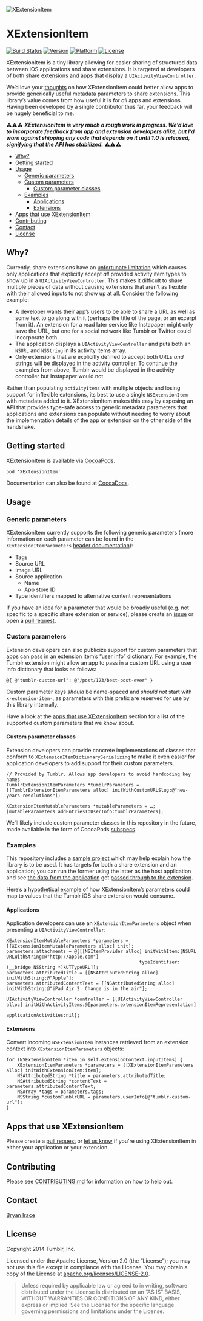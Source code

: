 ![XExtensionItem](https://github.com/tumblr/XExtensionItem/blob/master/Assets/logo.png)

# XExtensionItem

[![Build Status](https://img.shields.io/travis/tumblr/XExtensionItem.svg?style=flat)](https://travis-ci.org/tumblr/XExtensionItem)
[![Version](http://img.shields.io/cocoapods/v/XExtensionItem.svg?style=flat)](http://cocoapods.org/?q=XExtensionItem)
[![Platform](http://img.shields.io/cocoapods/p/XExtensionItem.svg?style=flat)]()
[![License](http://img.shields.io/cocoapods/l/XExtensionItem.svg?style=flat)](https://github.com/tumblr/XExtensionItem/blob/master/LICENSE)

XExtensionItem is a tiny library allowing for easier sharing of structured data between iOS applications and share extensions. It is targeted at developers of both share extensions and apps that display a [`UIActivityViewController`](https://developer.apple.com/library/ios/documentation/Uikit/reference/UIActivityViewController_Class/index.html).

We’d love your [thoughts](https://github.com/tumblr/XExtensionItem/issues) on how XExtensionItem could better allow apps to provide generically useful metadata parameters to share extensions. This library’s value comes from how useful it is for *all* apps and extensions. Having been developed by a single contributor thus far, your feedback will be hugely beneficial to me.

:warning::warning::warning: ***XExtensionItem is very much a rough work in progress. We’d love to incorporate feedback from app and extension developers alike, but I’d warn against shipping any code that depends on it until 1.0 is released, signifying that the API has stabilized.*** :warning::warning::warning:

* [Why?](#why)
* [Getting started](#getting-started)
* [Usage](#usage)
    * [Generic parameters](#generic-parameters)
    * [Custom parameters](#custom-parameters)
        * [Custom parameter classes](#custom-parameter-classes)
    * [Examples](#examples)
        * [Applications](#applications)
        * [Extensions](#extensions)
* [Apps that use XExtensionItem](#apps-that-use-xextensionitem)
* [Contributing](#contributing)
* [Contact](#contact)
* [License](#license)

## Why?

Currently, share extensions have an [unfortunate limitation](https://github.com/tumblr/ios-extension-issues/issues/5) which causes only applications that explicitly accept *all* provided activity item types to show up in a `UIActivityViewController`. This makes it difficult to share multiple pieces of data without causing extensions that aren’t as flexible with their allowed inputs to not show up at all. Consider the following example:

* A developer wants their app’s users to be able to share a URL as well as some text to go along with it (perhaps the title of the page, or an excerpt from it). An extension for a read later service like Instapaper might only save the URL, but one for a social network like Tumblr or Twitter could incorporate both.
* The application displays a `UIActivityViewController` and puts both an `NSURL` and `NSString` in its activity items array.
* Only extensions that are explicitly defined to accept both URLs *and* strings will be displayed in the activity controller. To continue the examples from above, Tumblr would be displayed in the activity controller but Instapaper would not.

Rather than populating `activityItems` with multiple objects and losing support for inflexible extensions, its best to use a single `NSExtensionItem` with metadata added to it. XExtensionItem makes this easy by exposing an API that provides type-safe access to generic metadata parameters that applications and extensions can populate without needing to worry about the implementation details of the app or extension on the other side of the handshake.

## Getting started

XExtensionItem is available via [CocoaPods](http://cocoapods.org).

```
pod 'XExtensionItem'
```

Documentation can also be found at [CocoaDocs](http://cocoadocs.org/docsets/XExtensionItem).

## Usage

### Generic parameters

XExtensionItem currently supports the following generic parameters (more information on each parameter can be found in the `XExtensionItemParameters` [header documentation](XExtensionItem/XExtensionItemParameters.h)):

* Tags
* Source URL
* Image URL
* Source application
    * Name
    * App store ID
* Type identifiers mapped to alternative content representations

If you have an idea for a parameter that would be broadly useful (e.g. not specific to a specific share extension or service), please create an [issue](https://github.com/tumblr/XExtensionItem/issues) or open a [pull request](https://github.com/tumblr/XExtensionItem/pulls).

### Custom parameters

Extension developers can also publicize support for custom parameters that apps can pass in an extension item’s “user info” dictionary. For example, the Tumblr extension might allow an app to pass in a custom URL using a user info dictionary that looks as follows:

```objc
@{ @"tumblr-custom-url": @"/post/123/best-post-ever" }
```

Custom parameter keys *should* be name-spaced and *should not* start with `x-extension-item-`, as parameters with this prefix are reserved for use by this library internally.

Have a look at the [apps that use XExtensionItem](#apps-that-use-xextensionitem) section for a list of the supported custom parameters that we know about.

#### Custom parameter classes

Extension developers can provide concrete implementations of classes that conform to `XExtensionItemDictionarySerializing` to make it even easier for application developers to add support for their custom parameters.

```objc
// Provided by Tumblr. Allows app developers to avoid hardcoding key names
TumblrExtensionItemParameters *tumblrParameters = [[TumblrExtensionItemParameters alloc] initWithCustomURLSlug:@"new-years-resolutions"];

XExtensionItemMutableParameters *mutableParameters = …;
[mutableParameters addEntriesToUserInfo:tumblrParameters];
```

We’ll likely include custom parameter classes in this repository in the future, made available in the form of CocoaPods [subspecs](http://guides.cocoapods.org/syntax/podspec.html#group_subspecs).

### Examples

This repository includes a [sample project](https://github.com/tumblr/XExtensionItem/tree/master/Example) which may help explain how the library is to be used. It has targets for both a share extension and an application; you can run the former using the latter as the host application and see [the data from the application](https://github.com/tumblr/XExtensionItem/blob/master/Example/XExtensionItemExample/ViewController.m#L23) get [passed through to the extension](https://github.com/tumblr/XExtensionItem/blob/master/Example/XExtensionItemShareExtensionExample/ShareViewController.m#L10).

Here’s a [hypothetical example](https://github.com/tumblr/XExtensionItem/wiki/Hypothetical-Tumblr-XExtensionItem-integration-documentation) of how XExtensionItem’s parameters could map to values that the Tumblr iOS share extension would consume.

#### Applications

Application developers can use an `XExtensionItemParameters` object when presenting a `UIActivityViewController`:

```objc
XExtensionItemMutableParameters *parameters = [[XExtensionItemMutableParameters alloc] init];
parameters.attachments = @[[[NSItemProvider alloc] initWithItem:[NSURL URLWithString:@"http://apple.com"]
                                                 typeIdentifier:(__bridge NSString *)kUTTypeURL]];
parameters.attributedTitle = [[NSAttributedString alloc] initWithString:@"Apple"];
parameters.attributedContentText = [[NSAttributedString alloc] initWithString:@"iPad Air 2. Change is in the air"];

UIActivityViewController *controller = [[UIActivityViewController alloc] initWithActivityItems:@[parameters.extensionItemRepresentation]
                                                                         applicationActivities:nil];
```

#### Extensions

Convert incoming `NSExtensionItem` instances retrieved from an extension context into `XExtensionItemParameters` 
objects:

```objc
for (NSExtensionItem *item in self.extensionContext.inputItems) {
    XExtensionItemParameters *parameters = [[XExtensionItemParameters alloc] initWithExtensionItem:item];
    NSAttributedString *title = parameters.attributedTitle;
    NSAttributedString *contentText = parameters.attributedContentText;
    NSArray *tags = parameters.tags;
    NSString *customTumblrURL = parameters.userInfo[@"tumblr-custom-url"];
}
```

## Apps that use XExtensionItem

Please create a [pull request](https://github.com/tumblr/XExtensionItem/pulls) or [let us know](#contact) if you're using XExtensionItem in either your application or your extension.

## Contributing

Please see [CONTRIBUTING.md](https://github.com/tumblr/XExtensionItem/blob/master/CONTRIBUTING.md) for information on how to help out.

## Contact

[Bryan Irace](mailto:bryan@tumblr.com)

## License

Copyright 2014 Tumblr, Inc.

Licensed under the Apache License, Version 2.0 (the “License”); you may not use
this file except in compliance with the License. You may obtain a copy of the
License at [apache.org/licenses/LICENSE-2.0](http://www.apache.org/licenses/LICENSE-2.0).

> Unless required by applicable law or agreed to in writing, software
> distributed under the License is distributed on an “AS IS” BASIS, WITHOUT
> WARRANTIES OR CONDITIONS OF ANY KIND, either express or implied. See the
> License for the specific language governing permissions and limitations under
> the License.
